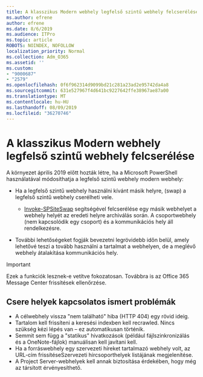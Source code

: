 ```yaml
---
title: A klasszikus Modern webhely legfelső szintű webhely felcserélése
ms.author: efrene
author: efrene
ms.date: 8/6/2019
ms.audience: ITPro
ms.topic: article
ROBOTS: NOINDEX, NOFOLLOW
localization_priority: Normal
ms.collection: Adm_O365
ms.assetid: ''
ms.custom:
- "9000687"
- "2579"
ms.openlocfilehash: 0f6f962314d9099bd21c281a23ad2e95742da4a8
ms.sourcegitcommit: 631e527967f4d641bc9227642ffe38967ae87a00
ms.translationtype: MT
ms.contentlocale: hu-HU
ms.lasthandoff: 08/09/2019
ms.locfileid: "36270746"
---
```

# <a name="swap-your-classic-root-site-with-a-modern-site"></a>A klasszikus Modern webhely legfelső szintű webhely felcserélése

A környezet április 2019 előtt hozták létre, ha a Microsoft PowerShell használatával módosíthatja a legfelső szintű webhely modern webhely:

- Ha a legfelső szintű webhely használni kívánt másik helyre, (swap) a legfelső szintű webhely cserélheti vele. 
    - [Invoke-SPSiteSwap](https://docs.microsoft.com/powershell/module/sharepoint-online/invoke-spositeswap?view=sharepoint-ps) segítségével felcserélése egy másik webhelyet a webhely helyét az eredeti helyre archiválás során. A csoportwebhely (nem kapcsolódik egy csoport) és a kommunikációs hely áll rendelkezésre. 

- További lehetőségeket fogják bevezetni legrövidebb időn belül, amely lehetővé teszi a tovább használni a tartalmat a webhelyen, de a meglévő webhely átalakítása kommunikációs hely. 
>[!Important]
>Ezek a funkciók lesznek-e vetítve fokozatosan. Továbbra is az Office 365 Message Center frissítések ellenőrzése. 

## <a name="known-issues-with-swapping-sites"></a>Csere helyek kapcsolatos ismert problémák

- A célwebhely vissza "nem található" hiba (HTTP 404) egy rövid ideig.
- Tartalom kell frissíteni a keresési indexben kell recrawled. Nincs szükség kézi lépés van – ez automatikusan történik.
- Semmit sem függ a "statikus" hivatkozások (például fájlszinkronizálás és a OneNote-fájlok) manuálisan kell javítani kell.
- Ha a forráswebhely egy szervezeti híreket tartalmazó webhely volt, az URL-cím frissítéseSzervezeti hírcsoporthelyek listájának megjelenítése.
- A Project Server-webhelyek kell annak biztosítása érdekében, hogy még az társított érvényesíthető.






